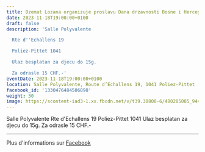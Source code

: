 ```yaml
---
title: Dzemat Lozana organizuje proslavu Dana drzavnosti Bosne i Hercegovine
date: 2023-11-18T19:00:00+0100
draft: false
description: 'Salle Polyvalente

  Rte d''Echallens 19

  Poliez-Pittet 1041

  Ulaz besplatan za djecu do 15g.

  Za odrasle 15 CHF.-'
eventDate: 2023-11-18T19:00:00+0100
location: Salle Polyvalente, Route d’Echallens 19, 1041 Poliez-Pittet
facebook_id: '1330476484506898'
weight: 30
image: https://scontent-iad3-1.xx.fbcdn.net/v/t39.30808-6/480285085_944333661160567_3277375841641556820_n.jpg?_nc_cat=107&ccb=1-7&_nc_sid=9e60e4&_nc_ohc=vj85nrrYCLEQ7kNvwH9qe_x&_nc_oc=AdlJy5mASgLU81tVRj8hYa1KVGUC6sJB1jsErdsYQYFirlKEVIvoBhmOW2eqabd13aA&_nc_zt=23&_nc_ht=scontent-iad3-1.xx&edm=ABTKTjYEAAAA&_nc_gid=j28t0F4V-IwAMjkRrKslAg&oh=00_AfWFIHiWfB-OPjORUpYPqCEKQezDPlcC06uEuMXf91n7Sg&oe=68B9779F
---
```


Salle Polyvalente
Rte d'Echallens 19
Poliez-Pittet 1041
Ulaz besplatan za djecu do 15g.
Za odrasle 15 CHF.-

---

Plus d'informations sur [Facebook](https://facebook.com/events/1330476484506898)